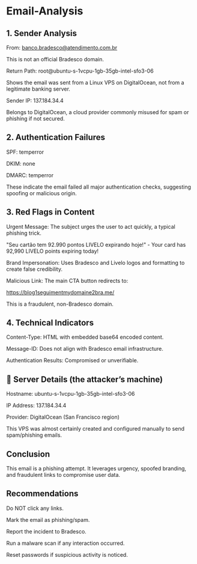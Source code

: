 # Email-Analysis

## 1. Sender Analysis

From: banco.bradesco@atendimento.com.br

This is not an official Bradesco domain.

Return Path: root@ubuntu-s-1vcpu-1gb-35gb-intel-sfo3-06

Shows the email was sent from a Linux VPS on DigitalOcean, not from a legitimate banking server.

Sender IP: 137.184.34.4

Belongs to DigitalOcean, a cloud provider commonly misused for spam or phishing if not secured.

## 2. Authentication Failures

SPF: temperror

DKIM: none

DMARC: temperror

These indicate the email failed all major authentication checks, suggesting spoofing or malicious origin.

## 3. Red Flags in Content

Urgent Message: The subject urges the user to act quickly, a typical phishing trick.

"Seu cartão tem 92.990 pontos LIVELO expirando hoje!" -  Your card has 92,990 LIVELO points expiring today!

Brand Impersonation: Uses Bradesco and Livelo logos and formatting to create false credibility.

Malicious Link: The main CTA button redirects to:

https://blog1seguimentmydomaine2bra.me/

This is a fraudulent, non-Bradesco domain.

## 4. Technical Indicators

Content-Type: HTML with embedded base64 encoded content.

Message-ID: Does not align with Bradesco email infrastructure.

Authentication Results: Compromised or unverifiable.

## 📍 Server Details (the attacker’s machine)
Hostname: ubuntu-s-1vcpu-1gb-35gb-intel-sfo3-06

IP Address: 137.184.34.4

Provider: DigitalOcean (San Francisco region)

This VPS was almost certainly created and configured manually to send spam/phishing emails.

## Conclusion

This email is a phishing attempt. It leverages urgency, spoofed branding, and fraudulent links to compromise user data.

## Recommendations

Do NOT click any links.

Mark the email as phishing/spam.

Report the incident to Bradesco.

Run a malware scan if any interaction occurred.

Reset passwords if suspicious activity is noticed.

